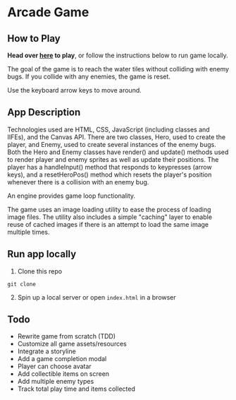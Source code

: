# Arcade Game

## How to Play

**Head over [here](https://wryhder.github.io/FEND-Arcade-Game/) to play**, or follow the instructions below to run game locally.

The goal of the game is to reach the water tiles without colliding with enemy bugs. If you collide with any enemies, the game is reset.

Use the keyboard arrow keys to move around.

## App Description

Technologies used are HTML, CSS, JavaScript (including classes and IIFEs), and the Canvas API.
There are two classes, Hero, used to create the player, and Enemy, used to create several instances of the enemy bugs.
Both the Hero and Enemy classes have render() and update() methods used to render player and enemy sprites as well as update their positions.
The player has a handleInput() method that responds to keypresses (arrow keys), and a resetHeroPos() method which resets the player's position whenever there is a collision with  an enemy bug.

An engine provides game loop functionality.

The game uses an image loading utility to ease the process of loading image files. The utility also includes a simple "caching" layer to enable reuse of cached images if there is an attempt to load the same image multiple times.

## Run app locally

1. Clone this repo
```
git clone 
```
2. Spin up a local server or open `index.html` in a browser


## Todo
<!-- - Implement automated integration testing -->
- Rewrite game from scratch (TDD)
- Customize all game assets/resources
- Integrate a storyline
- Add a game completion modal
- Player can choose avatar
- Add collectible items on screen
- Add multiple enemy types
- Track total play time and items collected
